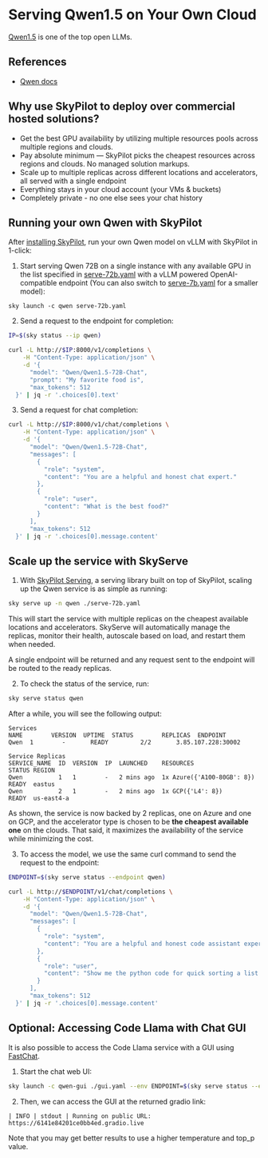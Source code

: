 # Serving Qwen1.5 on Your Own Cloud

[Qwen1.5](https://github.com/QwenLM/Qwen1.5) is one of the top open LLMs.


## References
* [Qwen docs](https://qwen.readthedocs.io/en/latest/)

## Why use SkyPilot to deploy over commercial hosted solutions?

* Get the best GPU availability by utilizing multiple resources pools across multiple regions and clouds.
* Pay absolute minimum — SkyPilot picks the cheapest resources across regions and clouds. No managed solution markups.
* Scale up to multiple replicas across different locations and accelerators, all served with a single endpoint 
* Everything stays in your cloud account (your VMs & buckets)
* Completely private - no one else sees your chat history


## Running your own Qwen with SkyPilot

After [installing SkyPilot](https://skypilot.readthedocs.io/en/latest/getting-started/installation.html), run your own Qwen model on vLLM with SkyPilot in 1-click:

1. Start serving Qwen 72B on a single instance with any available GPU in the list specified in [serve-72b.yaml](serve-72b.yaml) with a vLLM powered OpenAI-compatible endpoint (You can also switch to [serve-7b.yaml](serve-7b.yaml) for a smaller model):

```console
sky launch -c qwen serve-72b.yaml
```
2. Send a request to the endpoint for completion:
```bash
IP=$(sky status --ip qwen)

curl -L http://$IP:8000/v1/completions \
    -H "Content-Type: application/json" \
    -d '{
      "model": "Qwen/Qwen1.5-72B-Chat",
      "prompt": "My favorite food is",
      "max_tokens": 512
  }' | jq -r '.choices[0].text'
```

3. Send a request for chat completion:
```bash
curl -L http://$IP:8000/v1/chat/completions \
    -H "Content-Type: application/json" \
    -d '{
      "model": "Qwen/Qwen1.5-72B-Chat",
      "messages": [
        {
          "role": "system",
          "content": "You are a helpful and honest chat expert."
        },
        {
          "role": "user",
          "content": "What is the best food?"
        }
      ],
      "max_tokens": 512
  }' | jq -r '.choices[0].message.content'
```

## Scale up the service with SkyServe

1. With [SkyPilot Serving](https://skypilot.readthedocs.io/en/latest/serving/sky-serve.html), a serving library built on top of SkyPilot, scaling up the Qwen service is as simple as running:
```bash
sky serve up -n qwen ./serve-72b.yaml
```
This will start the service with multiple replicas on the cheapest available locations and accelerators. SkyServe will automatically manage the replicas, monitor their health, autoscale based on load, and restart them when needed.

A single endpoint will be returned and any request sent to the endpoint will be routed to the ready replicas.

2. To check the status of the service, run:
```bash
sky serve status qwen
```
After a while, you will see the following output:
```console
Services
NAME        VERSION  UPTIME  STATUS        REPLICAS  ENDPOINT            
Qwen  1        -       READY         2/2       3.85.107.228:30002  

Service Replicas
SERVICE_NAME  ID  VERSION  IP  LAUNCHED    RESOURCES                   STATUS REGION  
Qwen          1   1        -   2 mins ago  1x Azure({'A100-80GB': 8}) READY  eastus  
Qwen          2   1        -   2 mins ago  1x GCP({'L4': 8})          READY  us-east4-a 
```
As shown, the service is now backed by 2 replicas, one on Azure and one on GCP, and the accelerator
type is chosen to be **the cheapest available one** on the clouds. That said, it maximizes the
availability of the service while minimizing the cost.

3. To access the model, we use the same curl command to send the request to the endpoint:
```bash
ENDPOINT=$(sky serve status --endpoint qwen)

curl -L http://$ENDPOINT/v1/chat/completions \
    -H "Content-Type: application/json" \
    -d '{
      "model": "Qwen/Qwen1.5-72B-Chat",
      "messages": [
        {
          "role": "system",
          "content": "You are a helpful and honest code assistant expert in Python."
        },
        {
          "role": "user",
          "content": "Show me the python code for quick sorting a list of integers."
        }
      ],
      "max_tokens": 512
  }' | jq -r '.choices[0].message.content'
```


## **Optional:** Accessing Code Llama with Chat GUI

It is also possible to access the Code Llama service with a GUI using [FastChat](https://github.com/lm-sys/FastChat).

1. Start the chat web UI:
```bash
sky launch -c qwen-gui ./gui.yaml --env ENDPOINT=$(sky serve status --endpoint qwen)
```

2. Then, we can access the GUI at the returned gradio link:
```
| INFO | stdout | Running on public URL: https://6141e84201ce0bb4ed.gradio.live
```

Note that you may get better results to use a higher temperature and top_p value.

